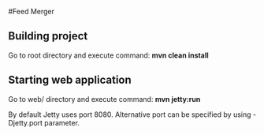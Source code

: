 #Feed Merger

## Building project
Go to root directory and execute command: **mvn clean install**

## Starting web application
Go to web/ directory and execute command: **mvn jetty:run**

By default Jetty uses port 8080. Alternative port can be specified by using -Djetty.port <port> parameter.
